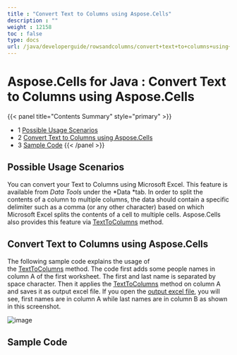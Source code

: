 ```yaml
---
title : "Convert Text to Columns using Aspose.Cells" 
description : "" 
weight : 12158 
toc : false
type: docs
url: /java/developerguide/rowsandcolumns/convert+text+to+columns+using+aspose.cells/
---
```


# Aspose.Cells for Java : Convert Text to Columns using Aspose.Cells


{{< panel title="Contents Summary" style="primary" >}}
*   1 [Possible Usage Scenarios](#possible-usage-scenarios)
*   2 [Convert Text to Columns using Aspose.Cells](#convert-text-to-columns-using-aspose.cells)
*   3 [Sample Code](#sample-code)
{{< /panel >}}
## Possible Usage Scenarios

You can convert your Text to Columns using Microsoft Excel. This feature is available from *Data Tools* under the *Data *tab. In order to split the contents of a column to multiple columns, the data should contain a specific delimiter such as a comma (or any other character) based on which Microsoft Excel splits the contents of a cell to multiple cells. Aspose.Cells also provides this feature via [TextToColumns](https://apireference.aspose.com/java/cells/com.aspose.cells/cells#textToColumns(int,%20int,%20int,%20com.aspose.cells.TxtLoadOptions)) method.

## Convert Text to Columns using Aspose.Cells

The following sample code explains the usage of the [TextToColumns](https://apireference.aspose.com/java/cells/com.aspose.cells/cells#textToColumns(int,%20int,%20int,%20com.aspose.cells.TxtLoadOptions)) method. The code first adds some people names in column A of the first worksheet. The first and last name is separated by space character. Then it applies the [TextToColumns](https://apireference.aspose.com/java/cells/com.aspose.cells/cells#textToColumns(int,%20int,%20int,%20com.aspose.cells.TxtLoadOptions)) method on column A and saves it as output excel file. If you open the [output excel file](https://docs2.aspose.com/cells/java/attachments/25002826/25395230.xlsx), you will see, first names are in column A while last names are in column B as shown in this screenshot.

![image](https://docs2.aspose.com/cells/java/attachments/25002826/25395231.png)

## Sample Code


